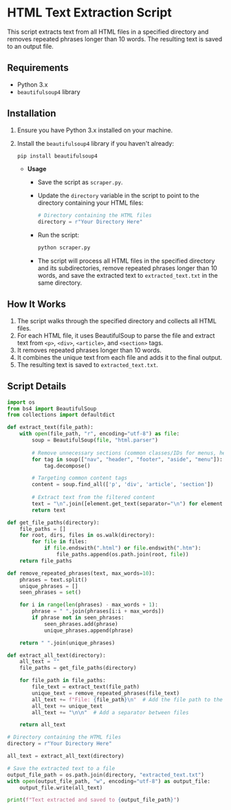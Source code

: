 # HTML Text Extraction Script

This script extracts text from all HTML files in a specified directory and removes repeated phrases longer than 10 words. The resulting text is saved to an output file.

## Requirements

- Python 3.x
- `beautifulsoup4` library

## Installation

1. Ensure you have Python 3.x installed on your machine.
2. Install the `beautifulsoup4` library if you haven't already:

    ```sh
    pip install beautifulsoup4
    ```

    - **Usage**
      - Save the script as `scraper.py`.
      - Update the `directory` variable in the script to point to the directory containing your HTML files:

        ```python
        # Directory containing the HTML files
        directory = r"Your Directory Here"
        ```

      - Run the script:

        ```sh
        python scraper.py
        ```

      - The script will process all HTML files in the specified directory and its subdirectories, remove repeated phrases longer than 10 words, and save the extracted text to `extracted_text.txt` in the same directory.

## How It Works

1. The script walks through the specified directory and collects all HTML files.
2. For each HTML file, it uses BeautifulSoup to parse the file and extract text from `<p>`, `<div>`, `<article>`, and `<section>` tags.
3. It removes repeated phrases longer than 10 words.
4. It combines the unique text from each file and adds it to the final output.
5. The resulting text is saved to `extracted_text.txt`.

## Script Details

```python
import os
from bs4 import BeautifulSoup
from collections import defaultdict

def extract_text(file_path):
    with open(file_path, "r", encoding="utf-8") as file:
        soup = BeautifulSoup(file, "html.parser")
        
        # Remove unnecessary sections (common classes/IDs for menus, headers, footers)
        for tag in soup(["nav", "header", "footer", "aside", "menu"]):
            tag.decompose()

        # Targeting common content tags
        content = soup.find_all(['p', 'div', 'article', 'section'])
        
        # Extract text from the filtered content
        text = "\n".join([element.get_text(separator="\n") for element in content])
        return text

def get_file_paths(directory):
    file_paths = []
    for root, dirs, files in os.walk(directory):
        for file in files:
            if file.endswith(".html") or file.endswith(".htm"):
                file_paths.append(os.path.join(root, file))
    return file_paths

def remove_repeated_phrases(text, max_words=10):
    phrases = text.split()
    unique_phrases = []
    seen_phrases = set()

    for i in range(len(phrases) - max_words + 1):
        phrase = " ".join(phrases[i:i + max_words])
        if phrase not in seen_phrases:
            seen_phrases.add(phrase)
            unique_phrases.append(phrase)

    return " ".join(unique_phrases)

def extract_all_text(directory):
    all_text = ""
    file_paths = get_file_paths(directory)

    for file_path in file_paths:
        file_text = extract_text(file_path)
        unique_text = remove_repeated_phrases(file_text)
        all_text += f"File: {file_path}\n"  # Add the file path to the extracted text
        all_text += unique_text
        all_text += "\n\n"  # Add a separator between files

    return all_text

# Directory containing the HTML files
directory = r"Your Directory Here"

all_text = extract_all_text(directory)

# Save the extracted text to a file
output_file_path = os.path.join(directory, "extracted_text.txt")
with open(output_file_path, "w", encoding="utf-8") as output_file:
    output_file.write(all_text)

print(f"Text extracted and saved to {output_file_path}")
